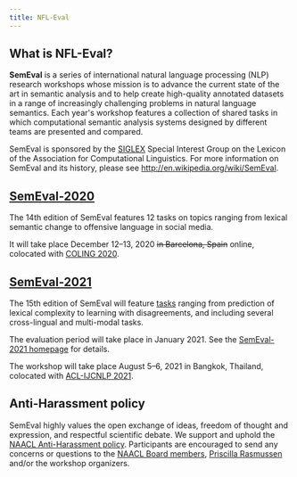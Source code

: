 ```yaml
---
title: NFL-Eval
---
```


## What is NFL-Eval?

__SemEval__ is a series of international natural language processing (NLP) research workshops whose mission is to advance the current state of the art in semantic analysis and to help create high-quality annotated datasets in a range of increasingly challenging problems in natural language semantics. 
Each year's workshop features a collection of shared tasks in which computational semantic analysis systems designed by different teams are presented and compared.

SemEval is sponsored by the [SIGLEX](http://alt.qcri.org/siglex/) Special Interest Group on the Lexicon of the Association for Computational Linguistics.
For more information on SemEval and its history, please see
<http://en.wikipedia.org/wiki/SemEval>.

## [SemEval-2020](http://alt.qcri.org/semeval2020/)

The 14th edition of SemEval features 12 tasks on topics ranging from lexical semantic change to offensive language in social media.

It will take place December 12–13, 2020 <s>in Barcelona, Spain</s> online, colocated with [COLING 2020](https://coling2020.org/).

## [SemEval-2021](https://semeval.github.io/SemEval2021/)

The 15th edition of SemEval will feature [tasks](https://semeval.github.io/SemEval2021/tasks.html) ranging from prediction of lexical complexity to learning with disagreements, and including several cross-lingual and multi-modal tasks.

The evaluation period will take place in January 2021. See the [SemEval-2021 homepage](https://semeval.github.io/SemEval2021/) for details.

The workshop will take place August 5–6, 2021 in Bangkok, Thailand, colocated with [ACL-IJCNLP 2021](https://2021.aclweb.org/).

## Anti-Harassment policy

SemEval highly values the open exchange of ideas, freedom of thought and expression, and respectful scientific debate. We support and uphold the [NAACL Anti-Harassment policy](http://naacl.org/policies/anti-harassment.html). Participants are encouraged to send any concerns or questions to the [NAACL Board members](http://naacl.org/officers/), [Priscilla Rasmussen](mailto:acl@aclweb.org) and/or the workshop organizers.
 